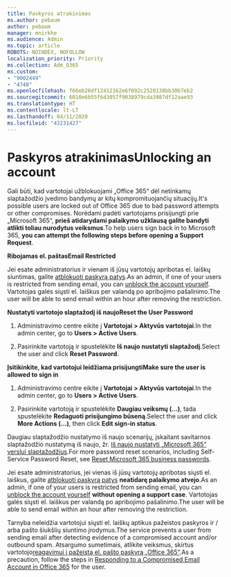 ```yaml
---
title: Paskyros atrakinimas
ms.author: pebaum
author: pebaum
manager: mnirkhe
ms.audience: Admin
ms.topic: article
ROBOTS: NOINDEX, NOFOLLOW
localization_priority: Priority
ms.collection: Adm_O365
ms.custom:
- "9002449"
- "4748"
ms.openlocfilehash: f66eb26df12412162e6f092c2528138bb30b7eb2
ms.sourcegitcommit: 6010e6b55f6d3057f9038979cda3987df12aae93
ms.translationtype: HT
ms.contentlocale: lt-LT
ms.lasthandoff: 04/11/2020
ms.locfileid: "43231427"
---
```

# <a name="unlocking-an-account"></a><span data-ttu-id="b7567-102">Paskyros atrakinimas</span><span class="sxs-lookup"><span data-stu-id="b7567-102">Unlocking an account</span></span>

<span data-ttu-id="b7567-103">Gali būti, kad vartotojai užblokuojami „Office 365“ dėl netinkamų slaptažodžio įvedimo bandymų ar kitų kompromituojančių situacijų.</span><span class="sxs-lookup"><span data-stu-id="b7567-103">It's possible users are locked out of Office 365 due to bad password attempts or other compromises.</span></span> <span data-ttu-id="b7567-104">Norėdami padėti vartotojams prisijungti prie „Microsoft 365“, **prieš atidarydami palaikymo užklausą galite bandyti atlikti toliau nurodytus veiksmus**.</span><span class="sxs-lookup"><span data-stu-id="b7567-104">To help users sign back in to Microsoft 365, **you can attempt the following steps before opening a Support Request**.</span></span> 

<span data-ttu-id="b7567-105">**Ribojamas el. paštas**</span><span class="sxs-lookup"><span data-stu-id="b7567-105">**Email Restricted**</span></span>

<span data-ttu-id="b7567-106">Jei esate administratorius ir vienam iš jūsų vartotojų apribotas el. laiškų siuntimas, galite [atblokuoti paskyrą patys](https://docs.microsoft.com/microsoft-365/security/office-365-security/removing-user-from-restricted-users-portal-after-spam).</span><span class="sxs-lookup"><span data-stu-id="b7567-106">As an admin, if one of your users is restricted from sending email, you can [unblock the account yourself](https://docs.microsoft.com/microsoft-365/security/office-365-security/removing-user-from-restricted-users-portal-after-spam).</span></span> <span data-ttu-id="b7567-107">Vartotojas galės siųsti el. laiškus per valandą po apribojimo pašalinimo.</span><span class="sxs-lookup"><span data-stu-id="b7567-107">The user will be able to send email within an hour after removing the restriction.</span></span>

<span data-ttu-id="b7567-108">**Nustatyti vartotojo slaptažodį iš naujo**</span><span class="sxs-lookup"><span data-stu-id="b7567-108">**Reset the User Password**</span></span>

1. <span data-ttu-id="b7567-109">Administravimo centre eikite į **Vartotojai > Aktyvūs vartotojai**.</span><span class="sxs-lookup"><span data-stu-id="b7567-109">In the admin center, go to **Users > Active Users**.</span></span>

2. <span data-ttu-id="b7567-110">Pasirinkite vartotoją ir spustelėkite **Iš naujo nustatyti slaptažodį**.</span><span class="sxs-lookup"><span data-stu-id="b7567-110">Select the user and click **Reset Password**.</span></span>

<span data-ttu-id="b7567-111">**Įsitikinkite, kad vartotojui leidžiama prisijungti**</span><span class="sxs-lookup"><span data-stu-id="b7567-111">**Make sure the user is allowed to sign in**</span></span>

1. <span data-ttu-id="b7567-112">Administravimo centre eikite į **Vartotojai > Aktyvūs vartotojai**.</span><span class="sxs-lookup"><span data-stu-id="b7567-112">In the admin center, go to **Users > Active Users**.</span></span>

2. <span data-ttu-id="b7567-113">Pasirinkite vartotoją ir spustelėkite **Daugiau veiksmų (...)**, tada spustelėkite **Redaguoti prisijungimo būseną**.</span><span class="sxs-lookup"><span data-stu-id="b7567-113">Select the user and click **More Actions (...)**, then click **Edit sign-in status**.</span></span>

<span data-ttu-id="b7567-114">Daugiau slaptažodžio nustatymo iš naujo scenarijų, įskaitant savitarnos slaptažodžio nustatymą iš naujo, žr. [Iš naujo nustatyti „Microsoft 365“ verslui slaptažodžius](https://docs.microsoft.com/microsoft-365/admin/add-users/reset-passwords?view=o365-worldwide).</span><span class="sxs-lookup"><span data-stu-id="b7567-114">For more password reset scenarios, including Self-Service Password Reset, see [Reset Microsoft 365 business passwords](https://docs.microsoft.com/microsoft-365/admin/add-users/reset-passwords?view=o365-worldwide).</span></span>


<span data-ttu-id="b7567-115">Jei esate administratorius, jei vienas iš jūsų vartotojų apribotas siųsti el. laiškus, galite [atblokuoti paskyrą patys](https://docs.microsoft.com/microsoft-365/security/office-365-security/removing-user-from-restricted-users-portal-after-spam) **neatidarę palaikymo atvejo**.</span><span class="sxs-lookup"><span data-stu-id="b7567-115">As an admin, if one of your users is restricted from sending email, you can [unblock the account yourself](https://docs.microsoft.com/microsoft-365/security/office-365-security/removing-user-from-restricted-users-portal-after-spam) **without opening a support case**.</span></span> <span data-ttu-id="b7567-116">Vartotojas galės siųsti el. laiškus per valandą po apribojimo pašalinimo.</span><span class="sxs-lookup"><span data-stu-id="b7567-116">The user will be able to send email within an hour after removing the restriction.</span></span>

<span data-ttu-id="b7567-117">Tarnyba neleidžia vartotojui siųsti el. laiškų aptikus pažeistos paskyros ir / arba pašto šiukšlių siuntimo įrodymus.</span><span class="sxs-lookup"><span data-stu-id="b7567-117">The service prevents a user from sending email after detecting evidence of a compromised account and/or outbound spam.</span></span> <span data-ttu-id="b7567-118">Atsargumo sumetimais, atlikite veiksmus, skirtus vartotojo[reagavimui į pažeistą el. pašto paskyrą „Office 365“](https://docs.microsoft.com/office365/securitycompliance/responding-to-a-compromised-email-account).</span><span class="sxs-lookup"><span data-stu-id="b7567-118">As a precaution, follow the steps in [Responding to a Compromised Email Account in Office 365](https://docs.microsoft.com/office365/securitycompliance/responding-to-a-compromised-email-account) for the user.</span></span>
